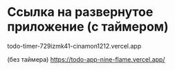 # Ссылка на развернутое приложение (с таймером)
todo-timer-729izmk41-cinamon1212.vercel.app

(без таймера)
https://todo-app-nine-flame.vercel.app/
